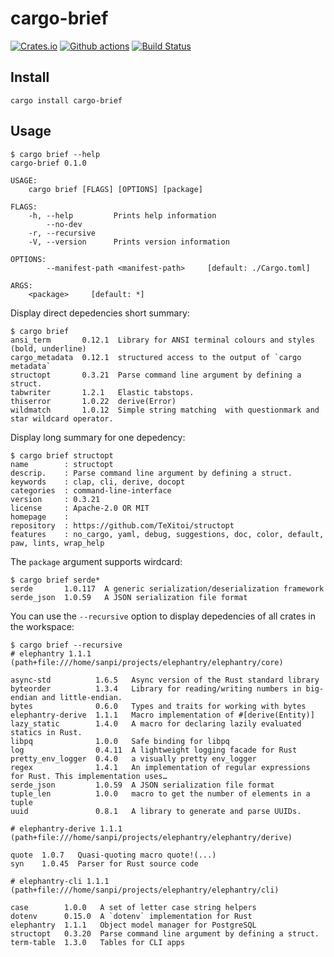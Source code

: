 # cargo-brief

[![Crates.io](https://img.shields.io/crates/v/cargo-brief)](https://crates.io/crates/cargo-brief)
[![Github actions](https://github.com/sanpii/cargo-brief/workflows/.github/workflows/ci.yml/badge.svg)](https://github.com/sanpii/cargo-brief/actions?query=workflow%3A.github%2Fworkflows%2Fci.yml)
[![Build Status](https://gitlab.com/sanpi/cargo-brief/badges/master/pipeline.svg)](https://gitlab.com/sanpi/cargo-brief/commits/master)

## Install

```
cargo install cargo-brief
```

## Usage

```
$ cargo brief --help
cargo-brief 0.1.0

USAGE:
    cargo brief [FLAGS] [OPTIONS] [package]

FLAGS:
    -h, --help         Prints help information
        --no-dev
    -r, --recursive
    -V, --version      Prints version information

OPTIONS:
        --manifest-path <manifest-path>     [default: ./Cargo.toml]

ARGS:
    <package>     [default: *]
```

Display direct depedencies short summary:

```
$ cargo brief
ansi_term       0.12.1  Library for ANSI terminal colours and styles (bold, underline)
cargo_metadata  0.12.1  structured access to the output of `cargo metadata`
structopt       0.3.21  Parse command line argument by defining a struct.
tabwriter       1.2.1   Elastic tabstops.
thiserror       1.0.22  derive(Error)
wildmatch       1.0.12  Simple string matching  with questionmark and star wildcard operator.
```

Display long summary for one depedency:

```
$ cargo brief structopt
name        : structopt
descrip.    : Parse command line argument by defining a struct.
keywords    : clap, cli, derive, docopt
categories  : command-line-interface
version     : 0.3.21
license     : Apache-2.0 OR MIT
homepage    :
repository  : https://github.com/TeXitoi/structopt
features    : no_cargo, yaml, debug, suggestions, doc, color, default, paw, lints, wrap_help
```

The `package` argument supports wirdcard:

```
$ cargo brief serde*
serde       1.0.117  A generic serialization/deserialization framework
serde_json  1.0.59   A JSON serialization file format
```

You can use the `--recursive` option to display depedencies of all crates in the
workspace:

```
$ cargo brief --recursive
# elephantry 1.1.1 (path+file:///home/sanpi/projects/elephantry/elephantry/core)

async-std          1.6.5   Async version of the Rust standard library
byteorder          1.3.4   Library for reading/writing numbers in big-endian and little-endian.
bytes              0.6.0   Types and traits for working with bytes
elephantry-derive  1.1.1   Macro implementation of #[derive(Entity)]
lazy_static        1.4.0   A macro for declaring lazily evaluated statics in Rust.
libpq              1.0.0   Safe binding for libpq
log                0.4.11  A lightweight logging facade for Rust
pretty_env_logger  0.4.0   a visually pretty env_logger
regex              1.4.1   An implementation of regular expressions for Rust. This implementation uses…
serde_json         1.0.59  A JSON serialization file format
tuple_len          1.0.0   macro to get the number of elements in a tuple
uuid               0.8.1   A library to generate and parse UUIDs.

# elephantry-derive 1.1.1 (path+file:///home/sanpi/projects/elephantry/elephantry/derive)

quote  1.0.7   Quasi-quoting macro quote!(...)
syn    1.0.45  Parser for Rust source code

# elephantry-cli 1.1.1 (path+file:///home/sanpi/projects/elephantry/elephantry/cli)

case        1.0.0   A set of letter case string helpers
dotenv      0.15.0  A `dotenv` implementation for Rust
elephantry  1.1.1   Object model manager for PostgreSQL
structopt   0.3.20  Parse command line argument by defining a struct.
term-table  1.3.0   Tables for CLI apps
```
